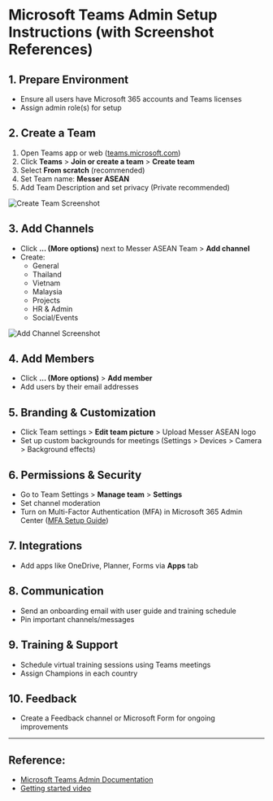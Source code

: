 # Microsoft Teams Admin Setup Instructions (with Screenshot References)

## 1. Prepare Environment
- Ensure all users have Microsoft 365 accounts and Teams licenses
- Assign admin role(s) for setup

## 2. Create a Team
1. Open Teams app or web ([teams.microsoft.com](https://teams.microsoft.com))
2. Click **Teams** > **Join or create a team** > **Create team**
3. Select **From scratch** (recommended)
4. Set Team name: **Messer ASEAN**
5. Add Team Description and set privacy (Private recommended)

![Create Team Screenshot](https://learn.microsoft.com/en-us/microsoftteams/media/teams-create-team.png)

## 3. Add Channels
- Click **... (More options)** next to Messer ASEAN Team > **Add channel**
- Create:
    - General
    - Thailand
    - Vietnam
    - Malaysia
    - Projects
    - HR & Admin
    - Social/Events

![Add Channel Screenshot](https://learn.microsoft.com/en-us/microsoftteams/media/teams-add-channel.png)

## 4. Add Members
- Click **... (More options)** > **Add member**
- Add users by their email addresses

## 5. Branding & Customization
- Click Team settings > **Edit team picture** > Upload Messer ASEAN logo
- Set up custom backgrounds for meetings (Settings > Devices > Camera > Background effects)

## 6. Permissions & Security
- Go to Team Settings > **Manage team** > **Settings**
- Set channel moderation
- Turn on Multi-Factor Authentication (MFA) in Microsoft 365 Admin Center ([MFA Setup Guide](https://learn.microsoft.com/en-us/azure/active-directory/authentication/tutorial-enable-azure-mfa))

## 7. Integrations
- Add apps like OneDrive, Planner, Forms via **Apps** tab

## 8. Communication
- Send an onboarding email with user guide and training schedule
- Pin important channels/messages

## 9. Training & Support
- Schedule virtual training sessions using Teams meetings
- Assign Champions in each country

## 10. Feedback
- Create a Feedback channel or Microsoft Form for ongoing improvements

---

## Reference:
- [Microsoft Teams Admin Documentation](https://learn.microsoft.com/en-us/microsoftteams/manage-teams)
- [Getting started video](https://www.youtube.com/watch?v=jugBQqE_2sM)
